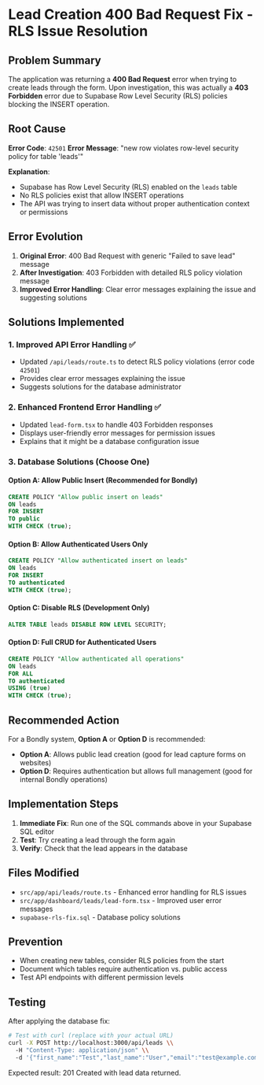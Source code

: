 # Lead Creation 400 Bad Request Fix - RLS Issue Resolution

## Problem Summary
The application was returning a **400 Bad Request** error when trying to create leads through the form. Upon investigation, this was actually a **403 Forbidden** error due to Supabase Row Level Security (RLS) policies blocking the INSERT operation.

## Root Cause
**Error Code**: `42501`
**Error Message**: "new row violates row-level security policy for table 'leads'"

**Explanation**: 
- Supabase has Row Level Security (RLS) enabled on the `leads` table
- No RLS policies exist that allow INSERT operations
- The API was trying to insert data without proper authentication context or permissions

## Error Evolution
1. **Original Error**: 400 Bad Request with generic "Failed to save lead" message
2. **After Investigation**: 403 Forbidden with detailed RLS policy violation message
3. **Improved Error Handling**: Clear error messages explaining the issue and suggesting solutions

## Solutions Implemented

### 1. **Improved API Error Handling** ✅
- Updated `/api/leads/route.ts` to detect RLS policy violations (error code `42501`)
- Provides clear error messages explaining the issue
- Suggests solutions for the database administrator

### 2. **Enhanced Frontend Error Handling** ✅
- Updated `lead-form.tsx` to handle 403 Forbidden responses
- Displays user-friendly error messages for permission issues
- Explains that it might be a database configuration issue

### 3. **Database Solutions** (Choose One)

#### **Option A: Allow Public Insert (Recommended for Bondly)**
```sql
CREATE POLICY "Allow public insert on leads"
ON leads
FOR INSERT
TO public
WITH CHECK (true);
```

#### **Option B: Allow Authenticated Users Only**
```sql
CREATE POLICY "Allow authenticated insert on leads"
ON leads
FOR INSERT
TO authenticated
WITH CHECK (true);
```

#### **Option C: Disable RLS (Development Only)**
```sql
ALTER TABLE leads DISABLE ROW LEVEL SECURITY;
```

#### **Option D: Full CRUD for Authenticated Users**
```sql
CREATE POLICY "Allow authenticated all operations"
ON leads
FOR ALL
TO authenticated
USING (true)
WITH CHECK (true);
```

## Recommended Action
For a Bondly system, **Option A** or **Option D** is recommended:

- **Option A**: Allows public lead creation (good for lead capture forms on websites)
- **Option D**: Requires authentication but allows full management (good for internal Bondly operations)

## Implementation Steps
1. **Immediate Fix**: Run one of the SQL commands above in your Supabase SQL editor
2. **Test**: Try creating a lead through the form again
3. **Verify**: Check that the lead appears in the database

## Files Modified
- `src/app/api/leads/route.ts` - Enhanced error handling for RLS issues
- `src/app/dashboard/leads/lead-form.tsx` - Improved user error messages
- `supabase-rls-fix.sql` - Database policy solutions

## Prevention
- When creating new tables, consider RLS policies from the start
- Document which tables require authentication vs. public access
- Test API endpoints with different permission levels

## Testing
After applying the database fix:
```bash
# Test with curl (replace with your actual URL)
curl -X POST http://localhost:3000/api/leads \\
  -H "Content-Type: application/json" \\
  -d '{"first_name":"Test","last_name":"User","email":"test@example.com"}'
```

Expected result: 201 Created with lead data returned.
